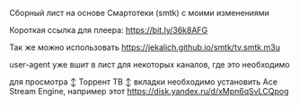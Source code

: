 Сборный лист на основе Смартотеки (smtk) с моими изменениями

Короткая ссылка для плеера: https://bit.ly/36k8AFG

Так же можно использовать https://jekalich.github.io/smtk/tv.smtk.m3u

user-agent уже вшит в лист для некоторых каналов, где это необходимо

для просмотра ↕️ Торрент ТВ ↕️ вкладки необходимо установить Ace Stream Engine, например этот https://disk.yandex.ru/d/xMpn6qSvLCQpog
